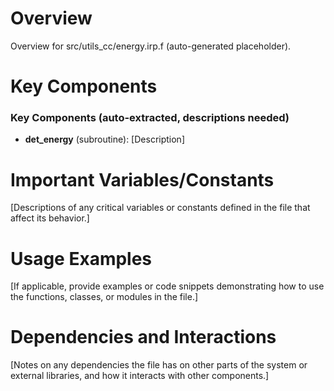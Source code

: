 # Overview

Overview for src/utils_cc/energy.irp.f (auto-generated placeholder).

# Key Components

### Key Components (auto-extracted, descriptions needed)
- **det_energy** (subroutine): [Description]

# Important Variables/Constants

[Descriptions of any critical variables or constants defined in the file that affect its behavior.]

# Usage Examples

[If applicable, provide examples or code snippets demonstrating how to use the functions, classes, or modules in the file.]

# Dependencies and Interactions

[Notes on any dependencies the file has on other parts of the system or external libraries, and how it interacts with other components.]
